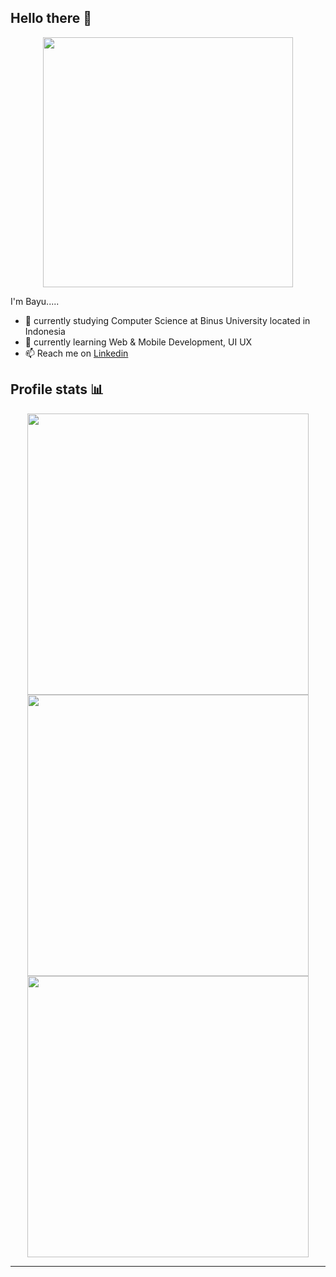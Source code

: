 ## Hello there 👋


<p align="center">
  <img width="400" src="https://media.giphy.com/media/12mRllHWXpt4M8/giphy.gif">
</p>

I'm Bayu.....

- 🔭 currently studying Computer Science at Binus University located in Indonesia
- 🌱 currently learning Web & Mobile Development, UI UX
- 📫 Reach me on [Linkedin](https://www.linkedin.com/in/bayu-ferdiman)


## Profile stats 📊

<div align="center">
    <img width="450" src="https://github-readme-streak-stats.herokuapp.com/?user=frdmn12&theme=dark">
</div>
<div align="center">
    <img width="450" src="https://github-readme-stats.vercel.app/api?username=frdmn12&theme=dark">
    
</div>
<div align="center">
    <img width="450" src="https://github-readme-stats.vercel.app/api/top-langs/?username=frdmn12&layout=compact&theme=dark">
</div>

--------
